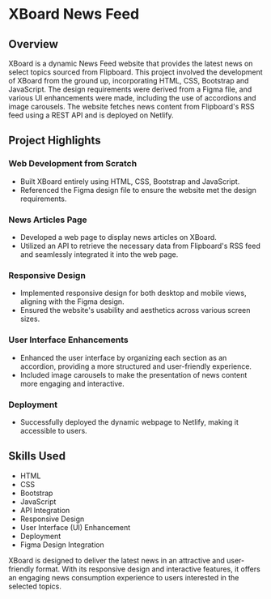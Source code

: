 # XBoard News Feed

## Overview

XBoard is a dynamic News Feed website that provides the latest news on select topics sourced from Flipboard. This project involved the development of XBoard from the ground up, incorporating HTML, CSS, Bootstrap and JavaScript. The design requirements were derived from a Figma file, and various UI enhancements were made, including the use of accordions and image carousels. The website fetches news content from Flipboard's RSS feed using a REST API and is deployed on Netlify.

## Project Highlights

### Web Development from Scratch

- Built XBoard entirely using HTML, CSS, Bootstrap and  JavaScript.
- Referenced the Figma design file to ensure the website met the design requirements.

### News Articles Page

- Developed a web page to display news articles on XBoard.
- Utilized an API to retrieve the necessary data from Flipboard's RSS feed and seamlessly integrated it into the web page.

### Responsive Design

- Implemented responsive design for both desktop and mobile views, aligning with the Figma design.
- Ensured the website's usability and aesthetics across various screen sizes.

### User Interface Enhancements

- Enhanced the user interface by organizing each section as an accordion, providing a more structured and user-friendly experience.
- Included image carousels to make the presentation of news content more engaging and interactive.

### Deployment

- Successfully deployed the dynamic webpage to Netlify, making it accessible to users.

## Skills Used

- HTML
- CSS
- Bootstrap
- JavaScript
- API Integration
- Responsive Design
- User Interface (UI) Enhancement
- Deployment
- Figma Design Integration

XBoard is designed to deliver the latest news in an attractive and user-friendly format. With its responsive design and interactive features, it offers an engaging news consumption experience to users interested in the selected topics.
